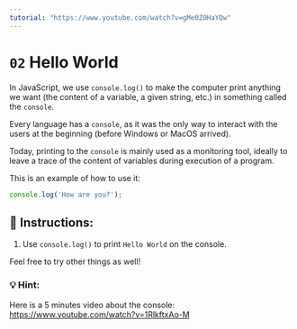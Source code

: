 ```yaml
---
tutorial: "https://www.youtube.com/watch?v=gMe0ZOHaYQw"
---
```


# `02` Hello World

In JavaScript, we use `console.log()` to make the computer print anything we want (the content of a variable, a given string, etc.) in something called the `console`.

Every language has a `console`, as it was the only way to interact with the users at the beginning (before Windows or MacOS arrived). 

Today, printing to the `console` is mainly used as a monitoring tool, ideally to leave a trace of the content of variables during execution of a program.

This is an example of how to use it:

```js
console.log('How are you?');
```

## 📝 Instructions:

1. Use `console.log()` to print `Hello World` on the console. 

Feel free to try other things as well!

### 💡 Hint:

Here is a 5 minutes video about the console: 
https://www.youtube.com/watch?v=1RlkftxAo-M
